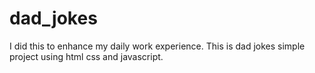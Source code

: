 # dad_jokes
I did this to enhance my daily work experience. This is dad jokes simple project using html css and javascript. 
